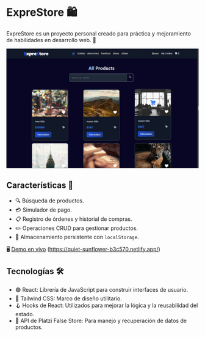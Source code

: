 # ExpreStore 🛍️

ExpreStore es un proyecto personal creado para práctica y mejoramiento de habilidades en desarrollo web. 🚀

![Demostración de ExpreStore](./public/imgGit/imagen-1.jpg)

## Características 🌟

- 🔍 Búsqueda de productos.
- 💳 Simulador de pago.
- 📋 Registro de órdenes y historial de compras.
- ✏️ Operaciones CRUD para gestionar productos.
- 💾 Almacenamiento persistente con `localStorage`.

🖥️ [Demo en vivo](#) (https://quiet-sunflower-b3c570.netlify.app/)

## Tecnologías 🛠️

- 🟣 React: Librería de JavaScript para construir interfaces de usuario.
- 🎨 Tailwind CSS: Marco de diseño utilitario.
- 🪝 Hooks de React: Utilizados para mejorar la lógica y la reusabilidad del estado.
- 📡 API de Platzi False Store: Para manejo y recuperación de datos de productos.
